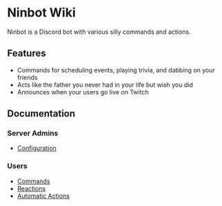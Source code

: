 # Ninbot Wiki
Ninbot is a Discord bot with various silly commands and actions.
## Features
* Commands for scheduling events, playing trivia, and dabbing on your friends
* Acts like the father you never had in your life but wish you did
* Announces when your users go live on Twitch

## Documentation

### Server Admins
* [Configuration](configuration/index.md)

### Users
* [Commands](commands/index.md)
* [Reactions](reactions/index.md)
* [Automatic Actions](actions/index.md)